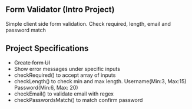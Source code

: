 ## Form Validator (Intro Project)

Simple client side form validation. Check required, length, email and password match

## Project Specifications

- ~~Create form UI~~
- Show error messages under specific inputs
- checkRequired() to accept array of inputs
- checkLength() to check min and max length. Username(Min:3, Max:15) Password(Min:6, Max: 20)
- checkEmail() to validate email with regex
- checkPasswordsMatch() to match confirm password
